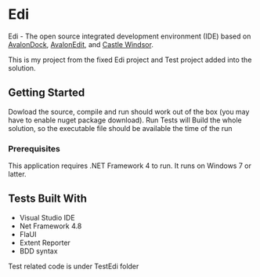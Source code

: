 # Edi

Edi - The open source integrated development environment (IDE) based on [AvalonDock](https://github.com/Dirkster99/AvalonDock), [AvalonEdit](https://github.com/icsharpcode/AvalonEdit), and [Castle Windsor](https://github.com/castleproject/Windsor).

This is my project from the fixed Edi project and Test project added into the solution.

## Getting Started

Dowload the source, compile and run should work out of the box (you may have to enable nuget package download).
Run Tests will Build the whole solution, so the executable file should be available the time of the run

### Prerequisites

This application requires .NET Framework 4 to run. It runs on Windows 7 or latter.

## Tests Built With

* Visual Studio IDE
* Net Framework 4.8
* FlaUI
* Extent Reporter
* BDD syntax

Test related code is under TestEdi folder

